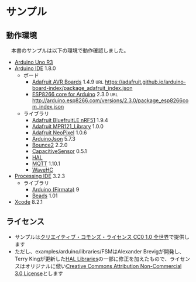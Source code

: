 # サンプル

## 動作環境

　本書のサンプルは以下の環境で動作確認しました。

* [Arduino Uno R3](http://www.arduino.org/products/boards/arduino-uno)
* [Arduino IDE](https://www.arduino.cc/en/Main/Software) 1.8.0
	* ボード
		* [Adafruit AVR Boards](https://github.com/adafruit/Adafruit_Arduino_Boards) 1.4.9 `URL` https://adafruit.github.io/arduino-board-index/package_adafruit_index.json
		* [ESP8266 core for Arduino](https://github.com/esp8266/Arduino) 2.3.0 `URL` http://arduino.esp8266.com/versions/2.3.0/package_esp8266com_index.json
	* ライブラリ
		* [Adafruit BluefruitLE nRF51](https://github.com/adafruit/Adafruit_BluefruitLE_nRF51) 1.9.4
		* [Adafruit MPR121_Library](https://github.com/adafruit/Adafruit_MPR121) 1.0.0
		* [Adafruit NeoPixel](https://github.com/adafruit/Adafruit_NeoPixel) 1.0.6
		* [ArduinoJson](https://github.com/bblanchon/ArduinoJson) 5.7.3
		* [Bounce2](https://github.com/thomasfredericks/Bounce2) 2.2.0
		* [CapacitiveSensor](http://playground.arduino.cc/Main/CapacitiveSensor) 0.5.1
		* [HAL](http://arduino-info.wikispaces.com/HAL-LibrariesUpdates)
		* [MQTT](https://github.com/256dpi/arduino-mqtt) 1.10.1
		* [WaveHC](https://github.com/adafruit/WaveHC)
* [Processing IDE](https://processing.org/download/) 3.2.3
	* ライブラリ
		* [Arduino (Firmata)](https://github.com/firmata/processing) 9
		* [Beads](http://www.beadsproject.net/) 1.01
* [Xcode](https://developer.apple.com/xcode/) 8.2.1

## ライセンス

* サンプルは[クリエイティブ・コモンズ・ライセンス CC0 1.0 全世界](https://creativecommons.org/publicdomain/zero/1.0/deed.ja)で提供します
* ただし、examples/arduino/libraries/FSMはAlexander Brevigが開発し、Terry Kingが更新した[HAL Libraries](http://arduino-info.wikispaces.com/HAL-LibrariesUpdates)の一部に修正を加えたもので、ライセンスはオリジナルに倣い[Creative Commons Attribution Non-Commercial 3.0 License](https://creativecommons.org/licenses/by-nc/3.0/)とします